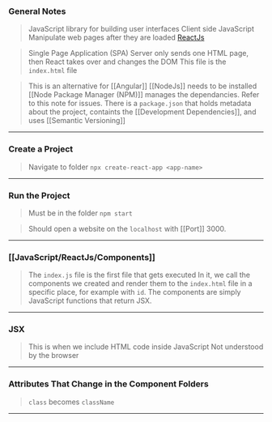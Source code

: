 
### General Notes

> JavaScript library for building user interfaces
> Client side JavaScript
> Manipulate web pages after they are loaded
> [ReactJs](https://reactjs.org/)

> Single Page Application (SPA)
> Server only sends one HTML page, then React takes over and changes the DOM
> This file is the `index.html` file

> This is an alternative for [[Angular]]
> [[NodeJs]] needs to be installed
> [[Node Package Manager (NPM)]] manages the dependancies. Refer to this note for issues.
> There is a `package.json` that holds metadata about the project, containts the [[Development Dependencies]], and uses [[Semantic Versioning]]

---
### Create a Project

>Navigate to folder
>`npx create-react-app <app-name>`

---
### Run the Project

>Must be in the folder
   `npm start`

> Should open a website on the `localhost` with [[Port]] 3000. 

---
### [[JavaScript/ReactJs/Components]]

> The `index.js` file is the first file that gets executed
> In it, we call the components we created and render them to the `index.html` file in a specific place, for example with `id`.
> The components are simply JavaScript functions that return JSX.

---
### JSX

> This is when we include HTML code inside JavaScript
> Not understood by the browser

---
### Attributes That Change in the Component Folders

> `class` becomes `className`

---
